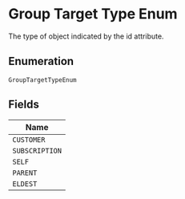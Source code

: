 
# Group Target Type Enum

The type of object indicated by the id attribute.

## Enumeration

`GroupTargetTypeEnum`

## Fields

| Name |
|  --- |
| `CUSTOMER` |
| `SUBSCRIPTION` |
| `SELF` |
| `PARENT` |
| `ELDEST` |

